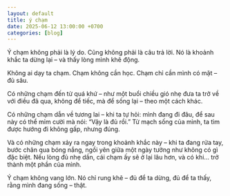 ```yaml
---
layout: default
title: ý chạm
date: 2025-06-12 13:00:00 +0700
categories: [blog]
---
```


Ý chạm không phải là lý do.
Cũng không phải là câu trả lời.
Nó là khoảnh khắc ta dừng lại –
và thấy lòng mình khẽ động.

Không ai dạy ta chạm.
Chạm không cần học.
Chạm chỉ cần mình có mặt – đủ sâu.

Có những chạm đến từ quá khứ –
như một buổi chiều gió nhẹ
đưa ta trở về với điều đã qua,
không để tiếc, mà để sống lại –
theo một cách khác.

Có những chạm dẫn về tương lai –
khi ta tự hỏi:
mình đang đi đâu, để sau này có thể mỉm cười mà nói:
“Vậy là đủ rồi.”
Từ mạch sống của mình,
ta tìm được hướng đi không gấp,
nhưng đúng.

Và có những chạm
xảy ra ngay trong khoảnh khắc này –
khi ta đang rửa tay,
bước chân qua bóng nắng,
ngồi yên giữa một ngày tưởng như không có gì đặc biệt.
Nếu lòng đủ nhẹ dần,
cái chạm ấy sẽ ở lại lâu hơn,
và có khi…
trở thành một phần của mình.

Ý chạm không vang lớn.
Nó chỉ rung khẽ –
đủ để ta dừng,
đủ để ta thấy,
rằng mình đang sống – thật.